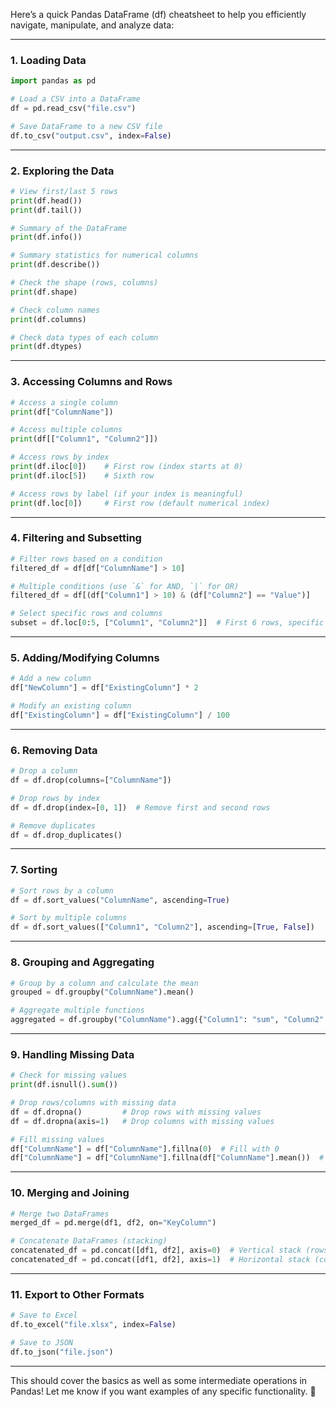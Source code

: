 Here’s a quick Pandas DataFrame (df) cheatsheet to help you efficiently navigate, manipulate, and analyze data:

---

### **1. Loading Data**
```python
import pandas as pd

# Load a CSV into a DataFrame
df = pd.read_csv("file.csv")

# Save DataFrame to a new CSV file
df.to_csv("output.csv", index=False)
```

---

### **2. Exploring the Data**
```python
# View first/last 5 rows
print(df.head())
print(df.tail())

# Summary of the DataFrame
print(df.info())

# Summary statistics for numerical columns
print(df.describe())

# Check the shape (rows, columns)
print(df.shape)

# Check column names
print(df.columns)

# Check data types of each column
print(df.dtypes)
```

---

### **3. Accessing Columns and Rows**
```python
# Access a single column
print(df["ColumnName"])

# Access multiple columns
print(df[["Column1", "Column2"]])

# Access rows by index
print(df.iloc[0])    # First row (index starts at 0)
print(df.iloc[5])    # Sixth row

# Access rows by label (if your index is meaningful)
print(df.loc[0])     # First row (default numerical index)
```

---

### **4. Filtering and Subsetting**
```python
# Filter rows based on a condition
filtered_df = df[df["ColumnName"] > 10]

# Multiple conditions (use `&` for AND, `|` for OR)
filtered_df = df[(df["Column1"] > 10) & (df["Column2"] == "Value")]

# Select specific rows and columns
subset = df.loc[0:5, ["Column1", "Column2"]]  # First 6 rows, specific columns
```

---

### **5. Adding/Modifying Columns**
```python
# Add a new column
df["NewColumn"] = df["ExistingColumn"] * 2

# Modify an existing column
df["ExistingColumn"] = df["ExistingColumn"] / 100
```

---

### **6. Removing Data**
```python
# Drop a column
df = df.drop(columns=["ColumnName"])

# Drop rows by index
df = df.drop(index=[0, 1])  # Remove first and second rows

# Remove duplicates
df = df.drop_duplicates()
```

---

### **7. Sorting**
```python
# Sort rows by a column
df = df.sort_values("ColumnName", ascending=True)

# Sort by multiple columns
df = df.sort_values(["Column1", "Column2"], ascending=[True, False])
```

---

### **8. Grouping and Aggregating**
```python
# Group by a column and calculate the mean
grouped = df.groupby("ColumnName").mean()

# Aggregate multiple functions
aggregated = df.groupby("ColumnName").agg({"Column1": "sum", "Column2": "mean"})
```

---

### **9. Handling Missing Data**
```python
# Check for missing values
print(df.isnull().sum())

# Drop rows/columns with missing data
df = df.dropna()         # Drop rows with missing values
df = df.dropna(axis=1)   # Drop columns with missing values

# Fill missing values
df["ColumnName"] = df["ColumnName"].fillna(0)  # Fill with 0
df["ColumnName"] = df["ColumnName"].fillna(df["ColumnName"].mean())  # Fill with mean
```

---

### **10. Merging and Joining**
```python
# Merge two DataFrames
merged_df = pd.merge(df1, df2, on="KeyColumn")

# Concatenate DataFrames (stacking)
concatenated_df = pd.concat([df1, df2], axis=0)  # Vertical stack (rows)
concatenated_df = pd.concat([df1, df2], axis=1)  # Horizontal stack (columns)
```

---

### **11. Export to Other Formats**
```python
# Save to Excel
df.to_excel("file.xlsx", index=False)

# Save to JSON
df.to_json("file.json")
```

---

This should cover the basics as well as some intermediate operations in Pandas! Let me know if you want examples of any specific functionality. 🚀